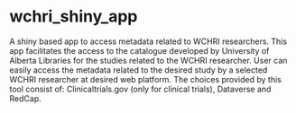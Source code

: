 # wchri_shiny_app
A shiny based app to access metadata related to WCHRI researchers. This app facilitates the access to the catalogue developed by University of Alberta Libraries for the studies related to the WCHRI researcher. User can easily access the metadata related to the desired study by a selected WCHRI researcher at desired web platform. The choices provided by this tool consist of: Clinicaltrials.gov (only for clinical trials), Dataverse and RedCap.
